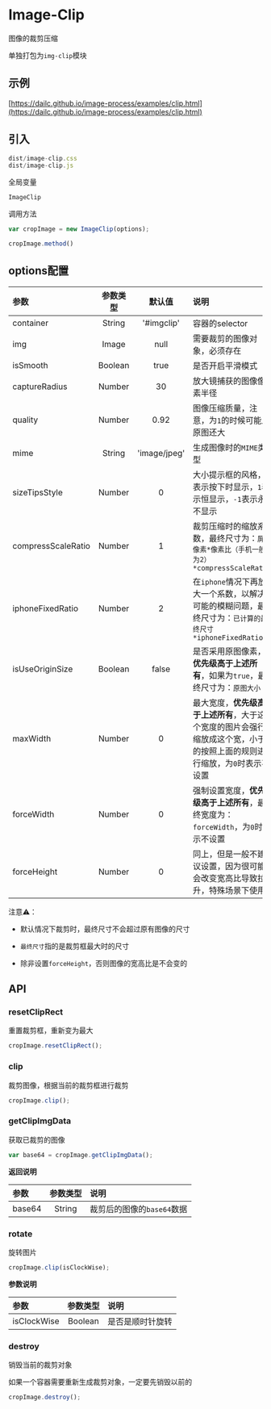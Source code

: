 # Image-Clip

图像的裁剪压缩

单独打包为`img-clip`模块

## 示例

[https://dailc.github.io/image-process/examples/clip.html](https://dailc.github.io/image-process/examples/clip.html)

## 引入

```js
dist/image-clip.css
dist/image-clip.js
```

全局变量

```js
ImageClip
```

调用方法

```js
var cropImage = new ImageClip(options);

cropImage.method()
```

## options配置

| 参数 | 参数类型 | 默认值 |说明 |
| :------------- |:-------------:|:-------------:|:-------------|
| container | String | '#imgclip' | 容器的selector |
| img | Image | null | 需要裁剪的图像对象，必须存在 |
| isSmooth | Boolean | true | 是否开启平滑模式 |
| captureRadius | Number | 30 | 放大镜捕获的图像像素半径 |
| quality | Number | 0.92 | 图像压缩质量，注意，为`1`的时候可能比原图还大 |
| mime | String | 'image/jpeg' | 生成图像时的`MIME`类型 |
| sizeTipsStyle | Number | 0 | 大小提示框的风格，`0`表示按下时显示，`1`表示恒显示，`-1`表示永不显示 |
| compressScaleRatio | Number | 1 | 裁剪压缩时的缩放系数，最终尺寸为：`屏幕像素*像素比（手机一般为2）*compressScaleRatio` |
| iphoneFixedRatio | Number | 2 | 在`iphone`情况下再放大一个系数，以解决可能的模糊问题，最终尺寸为：`已计算的最终尺寸*iphoneFixedRatio` |
| isUseOriginSize | Boolean | false | 是否采用原图像素，__优先级高于上述所有__，如果为`true`，最终尺寸为：`原图大小` |
| maxWidth | Number | 0 | 最大宽度，__优先级高于上述所有__，大于这个宽度的图片会强行缩放成这个宽，小于的按照上面的规则进行缩放，为`0`时表示不设置 |
| forceWidth | Number | 0 | 强制设置宽度，__优先级高于上述所有__，最终宽度为：`forceWidth`，为`0`时表示不设置 |
| forceHeight | Number | 0 | 同上，但是一般不建议设置，因为很可能会改变宽高比导致拉升，特殊场景下使用 |

注意⚠️：

- 默认情况下裁剪时，最终尺寸不会超过原有图像的尺寸

- `最终尺寸`指的是裁剪框最大时的尺寸

- 除非设置`forceHeight`，否则图像的宽高比是不会变的

## API

### resetClipRect

重置裁剪框，重新变为最大

```js
cropImage.resetClipRect();
```

### clip

裁剪图像，根据当前的裁剪框进行裁剪

```js
cropImage.clip();
```

### getClipImgData

获取已裁剪的图像

```js
var base64 = cropImage.getClipImgData();
```

__返回说明__

| 参数 | 参数类型 | 说明 |
| :------------- |:-------------:|:-------------|
| base64 | String | 裁剪后的图像的`base64`数据 |

### rotate

旋转图片

```js
cropImage.clip(isClockWise);
```

__参数说明__

| 参数 | 参数类型 | 说明 |
| :------------- |:-------------:|:-------------|
| isClockWise | Boolean | 是否是顺时针旋转 |

### destroy

销毁当前的裁剪对象

如果一个容器需要重新生成裁剪对象，一定要先销毁以前的

```js
cropImage.destroy();
```